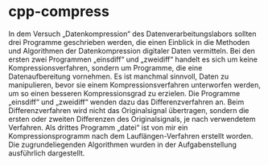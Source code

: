 # cpp-compress
In dem Versuch „Datenkompression“ des Datenverarbeitungslabors sollten drei Programme geschrieben werden, die einen Einblick in die Methoden und Algorithmen der Datenkompression digitaler Daten vermitteln. Bei den ersten zwei Programmen „einsdiff“ und „zweidiff“ handelt es sich um keine Kompressionsverfahren, sondern um Programme, die eine Datenaufbereitung vornehmen. Es ist manchmal sinnvoll, Daten zu manipulieren, bevor sie einem Kompressionsverfahren unterworfen werden, um so einen besseren Kompressionsgrad zu erzielen. Die Programme „einsdiff“ und „zweidiff“ wenden dazu das Differenzverfahren an. Beim Differenzverfahren wird nicht das Originalsignal übertragen, sondern die ersten oder zweiten Differenzen des Originalsignals, je nach verwendetem Verfahren. Als drittes Programm „datei“ ist von mir ein Kompressionsprogramm nach dem Lauflängen-Verfahren erstellt worden. Die zugrundeliegenden Algorithmen wurden in der Aufgabenstellung ausführlich dargestellt.
